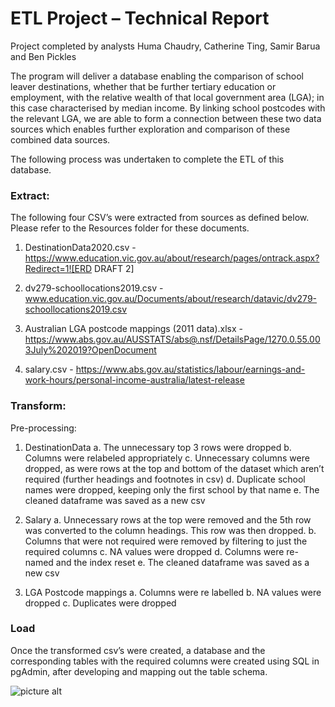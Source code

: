 # ETL Project – Technical Report #
Project completed by analysts Huma Chaudry, Catherine Ting, Samir Barua and Ben Pickles

The program will deliver a database enabling the comparison of school leaver destinations, whether that be further tertiary education or employment, with the relative wealth of that local government area (LGA); in this case characterised by median income. By linking school postcodes with the relevant LGA, we are able to form a connection between these two data sources which enables further exploration and comparison of these combined data sources.

The following process was undertaken to complete the ETL of this database. 


<h3>Extract:</h3>

The following four CSV’s were extracted from sources as defined below. Please refer to the Resources folder for these documents. 
1.	DestinationData2020.csv - https://www.education.vic.gov.au/about/research/pages/ontrack.aspx?Redirect=1![ERD DRAFT 2]

2.	dv279-schoollocations2019.csv - www.education.vic.gov.au/Documents/about/research/datavic/dv279-schoollocations2019.csv
3.	Australian LGA postcode mappings (2011 data).xlsx - https://www.abs.gov.au/AUSSTATS/abs@.nsf/DetailsPage/1270.0.55.003July%202019?OpenDocument
4.	salary.csv - https://www.abs.gov.au/statistics/labour/earnings-and-work-hours/personal-income-australia/latest-release

<h3>Transform:</h3>

Pre-processing:
1.	DestinationData
 a.	The unnecessary top 3 rows were dropped
 b.	Columns were relabeled appropriately
 c.	Unnecessary columns were dropped, as were rows at the top and bottom of the dataset which aren’t required (further headings and footnotes in csv)
 d.	Duplicate school names were dropped, keeping only the first school by that name
 e.	The cleaned dataframe was saved as a new csv

2.	Salary
  a.	Unnecessary rows at the top were removed and the 5th row was converted to the column headings. This row was then dropped. 
  b.	Columns that were not required were removed by filtering to just the required columns
  c.	NA values were dropped
  d.	Columns were re-named and the index reset
  e.	The cleaned dataframe was saved as a new csv

3.	LGA Postcode mappings
  a.	Columns were re labelled
  b.	NA values were dropped
  c.	Duplicates were dropped

<h3>Load</h3>
  
Once the transformed csv’s were created, a database and the corresponding tables with the required columns were created using SQL in pgAdmin, after developing and mapping out the table schema. 

![picture alt](https://user-images.githubusercontent.com/87689345/139240930-76bc3a1e-a4d2-431b-b72f-69f0e725e51b.png)


